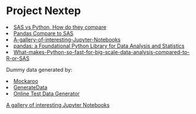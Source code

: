 <h1>Project Nextep</h1>


<il>
<li><a href="http://www.scsug.org/wp-content/uploads/2017/10/db55.pdf">SAS vs Python, How do they compare</a>
<li><a href="https://pandas.pydata.org/pandas-docs/stable/getting_started/comparison/comparison_with_sas.html">Pandas Compare to SAS</a>
<li><a href="https://github.com/jupyter/jupyter/wiki/A-gallery-of-interesting-Jupyter-Notebooks">A-gallery-of-interesting-Jupyter-Notebooks</a>
<li><a href="https://www.dlr.de/sc/Portaldata/15/Resources/dokumente/pyhpc2011/submissions/pyhpc2011_submission_9.pdf">pandas: a Foundational Python Library for Data Analysis and Statistics</a>
<li><a href="https://www.quora.com/What-makes-Python-so-fast-for-big-scale-data-analysis-compared-to-R-or-SAS">What-makes-Python-so-fast-for-big-scale-data-analysis-compared-to-R-or-SAS</a>
</il>

<il> Dummy data generated by:
  <li><a href="https://mockaroo.com/">Mockaroo</a>
  <li><a href="https://www.generatedata.com/">GenerateData</a>
  <li><a href="https://www.onlinedatagenerator.com/">Online Test Data Generator</a>  
</il>

<a href="https://github.com/jupyter/jupyter/wiki/A-gallery-of-interesting-Jupyter-Notebooks">A gallery of interesting Jupyter Notebooks<a>
